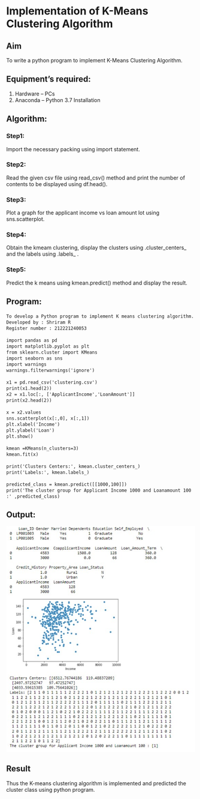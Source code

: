 # Implementation of K-Means Clustering Algorithm
## Aim
To write a python program to implement K-Means Clustering Algorithm.
## Equipment’s required:
1.	Hardware – PCs
2.	Anaconda – Python 3.7 Installation

## Algorithm:

### Step1:
Import the necessary packing using import statement.

### Step2:
Read the given csv file using read_csv() method and print the number of contents to be displayed using df.head().

### Step3:
Plot a graph for the applicant income vs loan amount lot using sns.scatterplot.

### Step4:
Obtain the kmeam clustering, display the clusters using .cluster_centers_ and the labels using .labels_ .

### Step5:
Predict the k means using kmean.predict() method and display the result.

## Program:
```
To develop a Python program to implement K means clustering algorithm.
Developed by : Shriram R
Register number : 212221240053

import pandas as pd
import matplotlib.pyplot as plt
from sklearn.cluster import KMeans
import seaborn as sns
import warnings
warnings.filterwarnings('ignore')

x1 = pd.read_csv('clustering.csv')
print(x1.head(2))
x2 = x1.loc[:, ['ApplicantIncome','LoanAmount']]
print(x2.head(2))

x = x2.values
sns.scatterplot(x[:,0], x[:,1])
plt.xlabel('Income')
plt.ylabel('Loan')
plt.show()

kmean =KMeans(n_clusters=3)
kmean.fit(x)

print('Clusters Centers:', kmean.cluster_centers_)
print('Labels:', kmean.labels_)

predicted_class = kmean.predict([[1000,100]])
print('The cluster group for Applicant Income 1000 and Loanamount 100 :' ,predicted_class)

```
## Output:
![output](ex11.png)

## Result
Thus the K-means clustering algorithm is implemented and predicted the cluster class using python program.